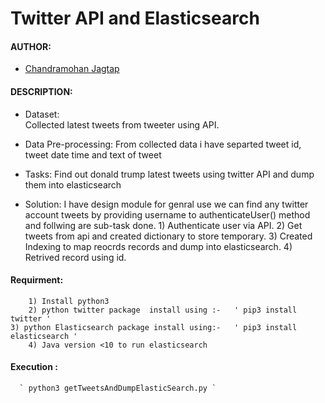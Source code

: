 # Twitter API and Elasticsearch

#### AUTHOR:

- [Chandramohan Jagtap](https://github.com/cmjagtap "Chandramohan's github profile")


#### DESCRIPTION:

  - Dataset:  
        Collected latest tweets from tweeter using API.

  - Data Pre-processing:
  		From collected data i have separted tweet id, tweet date time and text of tweet

  - Tasks:
  		Find out donald trump latest tweets using twitter API and dump them into elasticsearch
  
  - Solution: 
        I have design module for genral use we can find any twitter account tweets by providing username to 
        authenticateUser() method and follwing are sub-task done.
        1) Authenticate user via API.
        2) Get tweets from api and created dictionary to store temporary.
        3) Created Indexing to map reocrds records and dump into elasticsearch.
        4) Retrived record using id.


#### Requirment:

        1) Install python3 
        2) python twitter package  install using :-	  ' pip3 install twitter '
	3) python Elasticsearch package install using:-   ' pip3 install elasticsearch '
        4) Java version <10 to run elasticsearch 


#### Execution :  
	  ` python3 getTweetsAndDumpElasticSearch.py `
